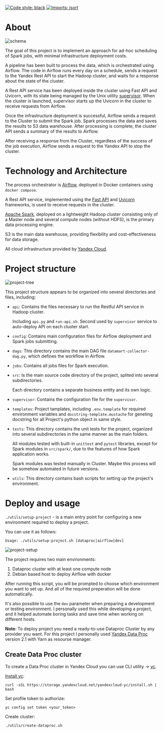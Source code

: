 [![Code style: black](https://img.shields.io/badge/code%20style-black-000000.svg)](https://github.com/psf/black) [![Imports: isort](https://img.shields.io/badge/%20imports-isort-%231674b1?style=flat&labelColor=ef8336)](https://pycqa.github.io/isort/)

# About

![schema](https://github.com/leonidee/spark-jobs-automation/blob/main/images/schema.png?raw=true)

The goal of this project is to implement an approach for ad-hoc scheduling of Spark jobs, with minimal infrastructure deployment costs.

A pipeline has been built to process the data, which is orchestrated using Airflow. The code in Airflow runs every day on a schedule, sends a request to the Yandex Rest API to start the Hadoop cluster, and waits for a response about the state of the cluster.

A Rest API service has been deployed inside the cluster using Fast API and Uvicorn, with its state being managed by the Unix utility [supervisor](https://github.com/Supervisor/supervisor). When the cluster is launched, supervisor starts up the Uvicorn in the cluster to receive requests from Airflow.

Once the infrastructure deployment is successful, Airflow sends a request to the Cluster to submit the Spark job. Spark processes the data and saves the results to S3 data warehouse. After processing is complete, the cluster API sends a summary of the results to Airflow.

After receiving a response from the Cluster, regardless of the success of the job execution, Airflow sends a request to the Yandex API to stop the cluster.

# Technology and Architecture

The process orchestrator is [Airflow](https://github.com/apache/airflow), deployed in Docker containers using `docker compose`.

A Rest API service, implemented using the [Fast API](https://github.com/tiangolo/fastapi) and [Uvicorn](https://github.com/encode/uvicorn) frameworks, is used to receive requests in the cluster.

[Apache Spark](https://github.com/apache/spark), deployed on a lightweight Hadoop cluster consisting only of a Master node and several compute nodes (without HDFS), is the primary data processing engine.

S3 is the main data warehouse, providing flexibility and cost-effectiveness for data storage.

All cloud infrastructure provided by [Yandex Cloud](https://cloud.yandex.com/en-ru/).

# Project structure

![project-tree](https://github.com/leonidee/spark-jobs-automation/blob/main/images/project-tree-01.png?raw=true)


This project structure appears to be organized into several directories and files, including:

- `api`: Contains the files necessary to run the Restful API service in Hadoop cluster.

    Including `api.py` and `run-api.sh`.
    Second used by `supervisor` service to auto-deploy API on each cluster start.

- `config`: Contains main configuration files for Airflow deployment and Spark jobs submitting.

- `dags`: This directory contains the main DAG file `datamart-collector-dag.py`, which defines the workflow in Airflow.

- `jobs`: Contains all jobs files for Spark execution.

- `src`: Is the main source code directory of the project, splited into several subdirectories.

    Each directory contains a separate business entity and its own logic.

- `supervisor`: Contains the configuration file for the `supervisor`.

- `templates`: Project tamplates, including `.env.template` for required environment variables and `docstring-template.mustache` for geneting docstring for all Project's python object in same style.

- `tests`: This directory contains the unit tests for the project, organized into several subdirectories in the same manner as the main folders.

    All modules tested with built-in `unittest` and `pytest` libraries, except for Spark modules in `src/spark/`, due to the features of how Spark application works.
    
    Spark modules was tested manually in Cluster. Maybe this process will be somehow automated in future versions.

- `utils`: This directory contains bash scripts for setting up the project's environment.

# Deploy and usage

`./utils/setup-project` - is a main entry point for configuring a new environment required to deploy a project.

You can use it as follows:

```shell
Usage: ./utils/setup-project.sh [dataproc|airflow|dev]
```


![project-setup](https://github.com/leonidee/spark-jobs-automation/blob/main/images/project-setup.gif)


The project requires two main environments:
1. Dataproc cluster with at least one compute node
2. Debian based host to deploy Airflow with docker

After running this script, you will be prompted to choose which environment you want to set up. And all of the required preperation will be done automatically.

It's also possible to use the `dev` parameter when preparing a development or testing environment. I personally used this while developing a project, and it helped automate boring tasks and save time when working on different hosts.

**Note**: To deploy project you need a ready-to-use Dataproc Cluster by any provider you want. For this project I personally used [Yandex Data Proc](https://cloud.yandex.com/en-ru/services/data-proc) version 2.1 with Yarn as resourse manager.


## Create Data Proc cluster

To create a Data Proc cluster in Yandex Cloud you can use CLI utility -> [yc](https://cloud.yandex.com/en-ru/docs/cli).

[Install yc](https://cloud.yandex.com/en/docs/cli/operations/install-cli):

```shell
curl -sSL https://storage.yandexcloud.net/yandexcloud-yc/install.sh | bash
```
Set profile token to authorize:

```shell
yc config set token <your_token>
```
Create cluster:

```shell
./utils/create-dataproc.sh
```